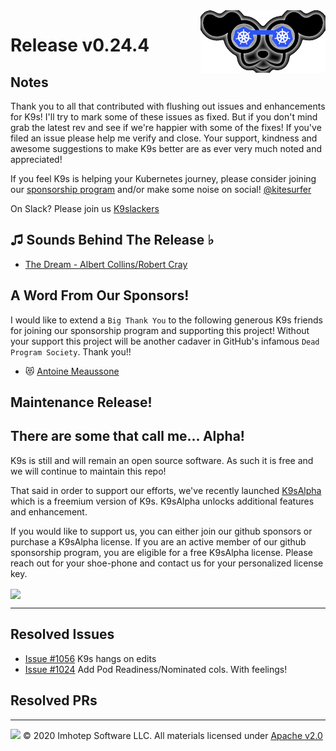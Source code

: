 <img src="https://raw.githubusercontent.com/derailed/k9s/master/assets/k9s_small.png" align="right" width="200" height="auto"/>

# Release v0.24.4

## Notes

Thank you to all that contributed with flushing out issues and enhancements for K9s! I'll try to mark some of these issues as fixed. But if you don't mind grab the latest rev and see if we're happier with some of the fixes! If you've filed an issue please help me verify and close. Your support, kindness and awesome suggestions to make K9s better are as ever very much noted and appreciated!

If you feel K9s is helping your Kubernetes journey, please consider joining our [sponsorship program](https://github.com/sponsors/derailed) and/or make some noise on social! [@kitesurfer](https://twitter.com/kitesurfer)

On Slack? Please join us [K9slackers](https://join.slack.com/t/k9sers/shared_invite/enQtOTA5MDEyNzI5MTU0LWQ1ZGI3MzliYzZhZWEyNzYxYzA3NjE0YTk1YmFmNzViZjIyNzhkZGI0MmJjYzhlNjdlMGJhYzE2ZGU1NjkyNTM)

## ♫ Sounds Behind The Release ♭

* [The Dream - Albert Collins/Robert Cray](https://www.youtube.com/watch?v=XLkjF4s2Ms0)

## A Word From Our Sponsors!

I would like to extend a `Big Thank You` to the following generous K9s friends for joining our sponsorship program and supporting this project!
Without your support this project will be another cadaver in GitHub's infamous `Dead Program Society`. Thank you!!

* 😻 [Antoine Meaussone](https://github.com/Ameausoone)

## Maintenance Release!

## There are some that call me... Alpha!

K9s is still and will remain an open source software. As such it is free and we will continue to maintain this repo!

That said in order to support our efforts, we've recently launched [K9sAlpha](https://k9salpha.io) which is a freemium version of K9s. K9sAlpha unlocks additional features and enhancement.

If you would like to support us, you can either join our github sponsors or purchase a K9sAlpha license. If you are an active member of our github sponsorship program, you are eligible for a free K9sAlpha license. Please reach out for your shoe-phone and contact us for your personalized license key.

<img src="https://k9salpha.io/assets/k9salpha-blue.png" align="center" width="300" height="auto"/>

---

## Resolved Issues

* [Issue #1056](https://github.com/derailed/k9s/issues/1056) K9s hangs on edits
* [Issue #1024](https://github.com/derailed/k9s/issues/1024) Add Pod Readiness/Nominated cols. With feelings!

## Resolved PRs

---

<img src="https://raw.githubusercontent.com/derailed/k9s/master/assets/imhotep_logo.png" width="32" height="auto"/> © 2020 Imhotep Software LLC. All materials licensed under [Apache v2.0](http://www.apache.org/licenses/LICENSE-2.0)
